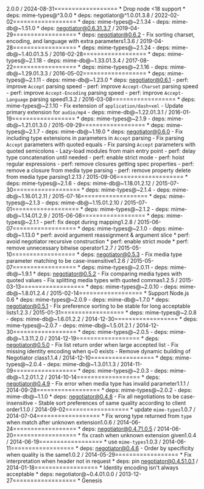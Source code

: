 2.0.0 / 2024-08-31==================  * Drop node <18 support  * deps: mime-types@^3.0.0  * deps: negotiator@^1.0.01.3.8 / 2022-02-02==================  * deps: mime-types@~2.1.34    - deps: mime-db@~1.51.0  * deps: negotiator@0.6.31.3.7 / 2019-04-29==================  * deps: negotiator@0.6.2    - Fix sorting charset, encoding, and language with extra parameters1.3.6 / 2019-04-28==================  * deps: mime-types@~2.1.24    - deps: mime-db@~1.40.01.3.5 / 2018-02-28==================  * deps: mime-types@~2.1.18    - deps: mime-db@~1.33.01.3.4 / 2017-08-22==================  * deps: mime-types@~2.1.16    - deps: mime-db@~1.29.01.3.3 / 2016-05-02==================  * deps: mime-types@~2.1.11    - deps: mime-db@~1.23.0  * deps: negotiator@0.6.1    - perf: improve `Accept` parsing speed    - perf: improve `Accept-Charset` parsing speed    - perf: improve `Accept-Encoding` parsing speed    - perf: improve `Accept-Language` parsing speed1.3.2 / 2016-03-08==================  * deps: mime-types@~2.1.10    - Fix extension of `application/dash+xml`    - Update primary extension for `audio/mp4`    - deps: mime-db@~1.22.01.3.1 / 2016-01-19==================  * deps: mime-types@~2.1.9    - deps: mime-db@~1.21.01.3.0 / 2015-09-29==================  * deps: mime-types@~2.1.7    - deps: mime-db@~1.19.0  * deps: negotiator@0.6.0    - Fix including type extensions in parameters in `Accept` parsing    - Fix parsing `Accept` parameters with quoted equals    - Fix parsing `Accept` parameters with quoted semicolons    - Lazy-load modules from main entry point    - perf: delay type concatenation until needed    - perf: enable strict mode    - perf: hoist regular expressions    - perf: remove closures getting spec properties    - perf: remove a closure from media type parsing    - perf: remove property delete from media type parsing1.2.13 / 2015-09-06===================  * deps: mime-types@~2.1.6    - deps: mime-db@~1.18.01.2.12 / 2015-07-30===================  * deps: mime-types@~2.1.4    - deps: mime-db@~1.16.01.2.11 / 2015-07-16===================  * deps: mime-types@~2.1.3    - deps: mime-db@~1.15.01.2.10 / 2015-07-01===================  * deps: mime-types@~2.1.2    - deps: mime-db@~1.14.01.2.9 / 2015-06-08==================  * deps: mime-types@~2.1.1    - perf: fix deopt during mapping1.2.8 / 2015-06-07==================  * deps: mime-types@~2.1.0    - deps: mime-db@~1.13.0  * perf: avoid argument reassignment & argument slice  * perf: avoid negotiator recursive construction  * perf: enable strict mode  * perf: remove unnecessary bitwise operator1.2.7 / 2015-05-10==================  * deps: negotiator@0.5.3    - Fix media type parameter matching to be case-insensitive1.2.6 / 2015-05-07==================  * deps: mime-types@~2.0.11    - deps: mime-db@~1.9.1  * deps: negotiator@0.5.2    - Fix comparing media types with quoted values    - Fix splitting media types with quoted commas1.2.5 / 2015-03-13==================  * deps: mime-types@~2.0.10    - deps: mime-db@~1.8.01.2.4 / 2015-02-14==================  * Support Node.js 0.6  * deps: mime-types@~2.0.9    - deps: mime-db@~1.7.0  * deps: negotiator@0.5.1    - Fix preference sorting to be stable for long acceptable lists1.2.3 / 2015-01-31==================  * deps: mime-types@~2.0.8    - deps: mime-db@~1.6.01.2.2 / 2014-12-30==================  * deps: mime-types@~2.0.7    - deps: mime-db@~1.5.01.2.1 / 2014-12-30==================  * deps: mime-types@~2.0.5    - deps: mime-db@~1.3.11.2.0 / 2014-12-19==================  * deps: negotiator@0.5.0    - Fix list return order when large accepted list    - Fix missing identity encoding when q=0 exists    - Remove dynamic building of Negotiator class1.1.4 / 2014-12-10==================  * deps: mime-types@~2.0.4    - deps: mime-db@~1.3.01.1.3 / 2014-11-09==================  * deps: mime-types@~2.0.3    - deps: mime-db@~1.2.01.1.2 / 2014-10-14==================  * deps: negotiator@0.4.9    - Fix error when media type has invalid parameter1.1.1 / 2014-09-28==================  * deps: mime-types@~2.0.2    - deps: mime-db@~1.1.0  * deps: negotiator@0.4.8    - Fix all negotiations to be case-insensitive    - Stable sort preferences of same quality according to client order1.1.0 / 2014-09-02==================  * update `mime-types`1.0.7 / 2014-07-04==================  * Fix wrong type returned from `type` when match after unknown extension1.0.6 / 2014-06-24==================  * deps: negotiator@0.4.71.0.5 / 2014-06-20================== * fix crash when unknown extension given1.0.4 / 2014-06-19==================  * use `mime-types`1.0.3 / 2014-06-11==================  * deps: negotiator@0.4.6    - Order by specificity when quality is the same1.0.2 / 2014-05-29==================  * Fix interpretation when header not in request  * deps: pin negotiator@0.4.51.0.1 / 2014-01-18==================  * Identity encoding isn't always acceptable  * deps: negotiator@~0.4.01.0.0 / 2013-12-27==================  * Genesis
